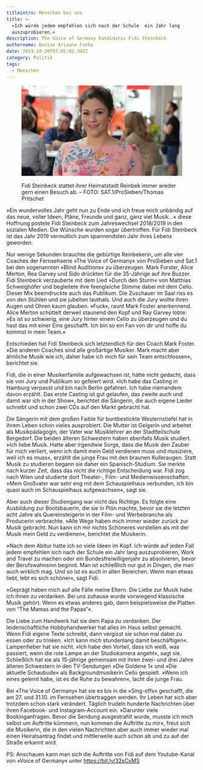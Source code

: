 ```yaml
---
titleintro: Menschen bei uns
title: >-
  »Ich würde jedem empfehlen sich nach der Schule  ein Jahr lang
  auszuprobieren.«
description: The Voice of Germany Kandidatin Fidi Steinbeck
authorname: Denise Ariaane Funke
date: 2019-10-20T07:05:02.342Z
category: Politik
tags:
  - Menschen
---
```

<figure>

  <img src="/static/media/fidivoice.jpg">

  <figcaption>

Fidi Steinbeck stattet ihrer Heimatstadt Reinbek immer wieder gern einen Besuch ab. – FOTO: SAT.1/ProSieben/Thomas Pritschet 

  </figcaption>

</figure>

»Ein wundervolles Jahr geht nun zu Ende und ich freue mich unbändig auf das neue, voller Ideen, Pläne, Freunde und ganz, ganz viel Musik…« diese Hoffnung postete Fidi Steinbeck zum Jahreswechsel 2018/2019 in den sozialen Medien. Die Wünsche wurden sogar übertroffen. Für Fidi Steinbeck ist das Jahr 2019 vermutlich zum spannendsten Jahr ihres Lebens geworden.

Nur wenige Sekunden brauchte die gebürtige Reinbekerin, um alle vier Coaches der Fernsehserie »The Voice of Germany« von ProSieben und Sat.1 bei den sogenannten »Blind Auditions« zu überzeugen. Mark Forster, Alice Merton, Rea Garvey und Sido drückten für die 35-Jährige auf ihre Buzzer. Fidi Steinbeck verzauberte mit dem Lied »Durch den Sturm« von Matthias Schweighöfer und begleitete ihre feengleiche Stimme dabei mit dem Cello. Dieser Mix beeindruckte auch das Publikum. Die Zuschauer im Saal riss es von den Stühlen und sie jubelten lauthals.
Und auch die Jury wollte ihren Augen und Ohren kaum glauben. »Fuck«, raunt Mark Foster anerkennend. Alice Merton schüttelt derweil staunend den Kopf und Ray Garvey lobte: »Es ist so schwierig, eine Jury hinter einem Cello zu überzeugen und du hast das mit einer Eins geschafft. Ich bin so ein Fan von dir und hoffe du kommst in mein Team.« 


Entschieden hat Fidi Steinbeck sich letztendlich für den Coach Mark Foster. »Die anderen Coaches sind alle großartige Musiker. Mark macht aber ähnliche Musik wie ich, daher habe ich mich für sein Team entschlossen«, berichtet sie. 


Fidi, die in einer Musikerfamilie aufgewachsen ist, hätte nicht gedacht, dass sie von Jury und Publikum so gefeiert wird. »Ich habe das Casting in Hamburg verpasst und bin nach Berlin gefahren. Ich habe niemandem davon erzählt. Das erste Casting ist gut gelaufen, das zweite auch und damit war ich in der Show«, berichtet die Sängerin, die auch eigene Lieder schreibt und schon zwei CDs auf den Markt gebracht hat. 

Die Sängerin mit dem großen Faible für buntbestickte Westernstiefel hat in ihrem Leben schon vieles ausprobiert. Die Mutter ist Geigerin und arbeitet als Musikpädagogin, der Vater war Musiklehrer an der Stadtteilschule Bergedorf. Die beiden älteren Schwestern haben ebenfalls Musik studiert. »Ich liebe Musik. Hatte aber irgendwie Sorge, dass die Musik den Zauber für mich verliert, wenn ich damit mein Geld verdienen muss und musiziere, weil ich es muss«, erzählt die junge Frau mit den braunen Kulleraugen. Statt Musik zu studieren begann sie daher ein Spanisch-Studium. Sie merkte nach kurzer Zeit, dass das nicht die richtige Entscheidung war. Fidi zog nach Wien und studierte dort Theater-, Film- und Medienwissenschaften. »Mein Großvater war sehr eng mit dem Schauspielhaus verbunden, ich bin quasi auch im Schauspielhaus aufgewachsen«, sagt sie. 

Aber auch dieser Studiengang war nicht das Richtige. Es folgte eine Ausbildung zur Bootsbauerin, die sie in Plön machte, bevor sie die letzten acht Jahre als Quereinsteigerin in der Film- und Werbebranche als Producerin verbrachte. »Alle Wege haben mich immer wieder zurück zur Musik gebracht. Nun kann ich mir nichts Schöneres vorstellen als mit der Musik mein Geld zu verdienen«, berichtet die Musikerin. 


»Nach dem Abitur hatte ich so viele Ideen im Kopf. Ich würde auf jeden Fall jedem empfehlen sich nach der Schule ein Jahr lang auszuprobieren, Work and Travel zu machen oder ein Bundesfreiwilligenjahr zu absolvieren, bevor der Berufswahnsinn beginnt. Man ist schließlich nur gut in Dingen, die man auch wirklich mag. Und so ist es auch in allen Bereichen. Wenn man etwas liebt, lebt es sich schöner«, sagt Fidi. 

»Geprägt haben mich auf alle Fälle meine Eltern. Die Liebe zur Musik habe ich ihnen zu verdanken. Bei uns zuhause wurde vorwiegend klassische Musik gehört. Wenn es etwas anderes gab, dann beispielsweise die Platten von “The Mamas and the Papas“«. 

Die Liebe zum Handwerk hat sie dem Papa zu verdanken. Der leidenschaftliche Hobbyhandwerker hat alles im Haus selbst gemacht.
Wenn Fidi eigene Texte schreibt, dann vergisst sie schon mal dabei zu essen oder zu trinken. »Ich kann mich stundenlang damit beschäftigen«. Lampenfieber hat sie nicht. »Ich habe den Vorteil, dass ich weiß, was passiert, wenn die rote Lampe an der Studiokamera angeht«, sagt sie. Schließlich hat sie als 15-jährige gemeinsam mit ihren zwei- und drei Jahre älteren Schwestern in den TV-Sendungen »Die Goldene 1« und »Die aktuelle Schaubude« als Backgroundmusikerin Cello gespielt. »Wenn ich eines gelernt habe, ist es die Ruhe zu bewahren«, lacht die junge Frau.

Bei «The Voice of Germany« hat sie es bis in die »Sing-offs« geschafft, die am 27. und 31.10. im Fernsehen übertraggen werden. Ihr Leben hat sich aber trotzdem schon stark verändert. Täglich trudeln hunderte Nachrichten über ihren Facebook- und Instagram-Account ein. »Darunter viele Bookinganfragen. Bevor die Sendung ausgestrahlt wurde, musste ich mich selbst um Auftritte kümmern, nun kommen die Auftritte zu mir«, freut sich die Musikerin, die in den vielen Nachrichten aber auch immer wieder mal einen Heiratsantrag findet und mittlerweile auch schon ab und zu auf der Straße erkannt wird. 


PS: Anschauen kann man sich die Auftritte von Fidi auf dem Youtube-Kanal von »Voice of Germany« unter https://bit.ly/32sCxMS
